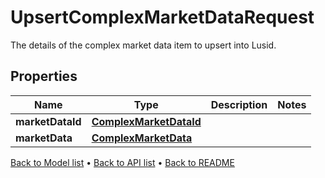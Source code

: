 

# UpsertComplexMarketDataRequest

The details of the complex market data item to upsert into Lusid.

## Properties

| Name | Type | Description | Notes |
|------------ | ------------- | ------------- | -------------|
|**marketDataId** | [**ComplexMarketDataId**](ComplexMarketDataId.md) |  |  |
|**marketData** | [**ComplexMarketData**](ComplexMarketData.md) |  |  |



[Back to Model list](../README.md#documentation-for-models) &#8226; [Back to API list](../README.md#documentation-for-api-endpoints) &#8226; [Back to README](../README.md)


